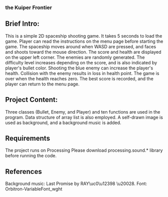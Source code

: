 ### the Kuiper Frontier

## Brief Intro:

This is a simple 2D spaceship shooting game. It takes 5 seconds to load the game. Player can read the instructions on the menu page before starting the game. The spaceship moves around when WASD are pressed, and faces and shoots toward the mouse direction. The score and health are displayed on the upper left corner. The enemies are randomly generated. The difficulty level increases depending on the score, and is also indicated by player's bullet color. Shooting the blue enemy can increase the player's health. Collision with the enemy results in loss in health point. The game is over when the health reaches zero. The best score is recorded, and the player can return to the menu page.

## Project Content:
Three classes (Bullet, Enemy, and Player) and ten functions are used in the program. Data structure of array list is also employed. A self-drawn image is used as background, and a background music is added.

## Requirements
The project runs on Processing
Please download processing.sound.* library before running the code.

## References
Background music: Last Promise by RAY\uc0\u12398 \u20028.
Font: Orbitron-VariableFont_wght
